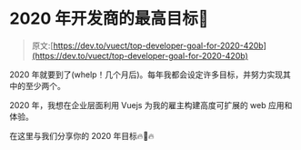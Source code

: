# 2020 年开发商的最高目标🦄

> 原文:[https://dev.to/vuect/top-developer-goal-for-2020-420b](https://dev.to/vuect/top-developer-goal-for-2020-420b)

2020 年就要到了(whelp！几个月后)。每年我都会设定许多目标，并努力实现其中的至少两个。

2020 年，我想在企业层面利用 Vuejs 为我的雇主构建高度可扩展的 web 应用和体验。

在这里与我们分享你的 2020 年目标🔥🙌🔥